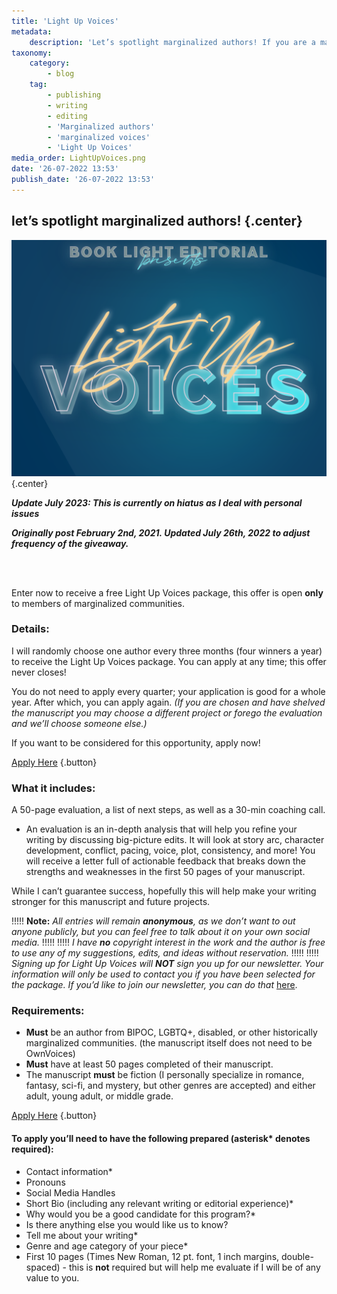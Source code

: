 ```yaml
---
title: 'Light Up Voices'
metadata:
    description: 'Let’s spotlight marginalized authors! If you are a marginalized author, enter now to receive a 50 page evaluation on your manuscript.'
taxonomy:
    category:
        - blog
    tag:
        - publishing
        - writing
        - editing
        - 'Marginalized authors'
        - 'marginalized voices'
        - 'Light Up Voices'
media_order: LightUpVoices.png
date: '26-07-2022 13:53'
publish_date: '26-07-2022 13:53'
---
```


## let’s spotlight marginalized authors! {.center}

![Light Up Voices](LightUpVoices.png?cropResize=700,700){.center}

_**Update July 2023: This is currently on hiatus as I deal with personal issues**_

_**Originally post February 2nd, 2021. Updated July 26th, 2022 to adjust frequency of the giveaway.**_

</br>
</br>

Enter now to receive a free Light Up Voices package, this offer is open **only** to members of marginalized communities.

### Details: 

I will randomly choose one author every three months (four winners a year) to receive the Light Up Voices package. You can apply at any time; this offer never closes!

You do not need to apply every quarter; your application is good for a whole year. After which, you can apply again. _(If you are chosen and have shelved the manuscript you may choose a different project or forego the evaluation and we’ll choose someone else.)_

If you want to be considered for this opportunity, apply now!

[Apply Here](https://forms.gle/ACdAMBCr54vDtixE8?target=_blank) {.button}

### What it includes: 

A 50-page evaluation, a list of next steps, as well as a 30-min coaching call. 

 * An evaluation is an in-depth analysis that will help you refine your writing by discussing big-picture edits. It will look at story arc, character development, conflict, pacing, voice, plot, consistency, and more! You will receive a letter full of actionable feedback that breaks down the strengths and weaknesses in the first 50 pages of your manuscript.

While I can’t guarantee success, hopefully this will help make your writing stronger for this manuscript and future projects.

!!!!! **Note:** _All entries will remain **anonymous**, as we don’t want to out anyone publicly, but you can feel free to talk about it on your own social media._
!!!!! 
!!!!! _I have **no** copyright interest in the work and the author is free to use any of my suggestions, edits, and ideas without reservation._
!!!!! 
!!!!! _Signing up for Light Up Voices will **NOT** sign you up for our newsletter. Your information will only be used to contact you if you have been selected for the package. If you’d like to join our newsletter, you can do that_ [here](http://eepurl.com/dk655n?target=_blank).


### Requirements: 

 * **Must** be an author from BIPOC, LGBTQ+, disabled, or other historically marginalized communities. (the manuscript itself does not need to be OwnVoices)
 * **Must** have at least 50 pages completed of their manuscript. 
 * The manuscript **must** be fiction (I personally specialize in romance, fantasy, sci-fi, and mystery, but other genres are accepted) and either adult, young adult, or middle grade. 

[Apply Here](https://forms.gle/ACdAMBCr54vDtixE8?target=_blank) {.button}

#### **To apply you’ll need to have the following prepared (asterisk\* denotes required):**

 * Contact information*
 * Pronouns
 * Social Media Handles
 * Short Bio (including any relevant writing or editorial experience)*
 * Why would you be a good candidate for this program?*
 * Is there anything else you would like us to know?
 * Tell me about your writing*
 * Genre and age category of your piece*
 * First 10 pages (Times New Roman, 12 pt. font, 1 inch margins, double-spaced) - this is **not** required but will help me evaluate if I will be of any value to you.